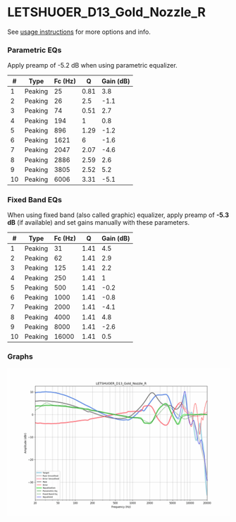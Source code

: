 # LETSHUOER_D13_Gold_Nozzle_R
See [usage instructions](https://github.com/jaakkopasanen/AutoEq#usage) for more options and info.

### Parametric EQs
Apply preamp of -5.2 dB when using parametric equalizer.

|   # | Type    |   Fc (Hz) |    Q |   Gain (dB) |
|-----|---------|-----------|------|-------------|
|   1 | Peaking |        25 | 0.81 |         3.8 |
|   2 | Peaking |        26 | 2.5  |        -1.1 |
|   3 | Peaking |        74 | 0.51 |         2.7 |
|   4 | Peaking |       194 | 1    |         0.8 |
|   5 | Peaking |       896 | 1.29 |        -1.2 |
|   6 | Peaking |      1621 | 6    |        -1.6 |
|   7 | Peaking |      2047 | 2.07 |        -4.6 |
|   8 | Peaking |      2886 | 2.59 |         2.6 |
|   9 | Peaking |      3805 | 2.52 |         5.2 |
|  10 | Peaking |      6006 | 3.31 |        -5.1 |

### Fixed Band EQs
When using fixed band (also called graphic) equalizer, apply preamp of **-5.3 dB** (if available) and set gains manually with these parameters.

|   # | Type    |   Fc (Hz) |    Q |   Gain (dB) |
|-----|---------|-----------|------|-------------|
|   1 | Peaking |        31 | 1.41 |         4.5 |
|   2 | Peaking |        62 | 1.41 |         2.9 |
|   3 | Peaking |       125 | 1.41 |         2.2 |
|   4 | Peaking |       250 | 1.41 |         1   |
|   5 | Peaking |       500 | 1.41 |        -0.2 |
|   6 | Peaking |      1000 | 1.41 |        -0.8 |
|   7 | Peaking |      2000 | 1.41 |        -4.1 |
|   8 | Peaking |      4000 | 1.41 |         4.8 |
|   9 | Peaking |      8000 | 1.41 |        -2.6 |
|  10 | Peaking |     16000 | 1.41 |         0.5 |

### Graphs
![](./LETSHUOER_D13_Gold_Nozzle_R.png)
